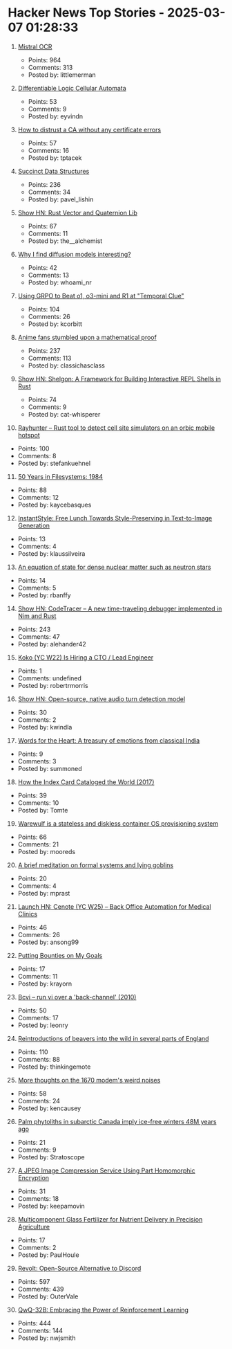 # Hacker News Top Stories - 2025-03-07 01:28:33

1. [Mistral OCR](https://mistral.ai/fr/news/mistral-ocr)
   - Points: 964
   - Comments: 313
   - Posted by: littlemerman

2. [Differentiable Logic Cellular Automata](https://google-research.github.io/self-organising-systems/difflogic-ca/?hn)
   - Points: 53
   - Comments: 9
   - Posted by: eyvindn

3. [How to distrust a CA without any certificate errors](https://dadrian.io/blog/posts/sct-not-after/)
   - Points: 57
   - Comments: 16
   - Posted by: tptacek

4. [Succinct Data Structures](https://blog.startifact.com/posts/succinct/)
   - Points: 236
   - Comments: 34
   - Posted by: pavel_lishin

5. [Show HN: Rust Vector and Quaternion Lib](https://github.com/David-OConnor/lin-alg)
   - Points: 67
   - Comments: 11
   - Posted by: the__alchemist

6. [Why I find diffusion models interesting?](https://rnikhil.com/2025/03/06/diffusion-models-eval)
   - Points: 42
   - Comments: 13
   - Posted by: whoami_nr

7. [Using GRPO to Beat o1, o3-mini and R1 at "Temporal Clue"](https://openpipe.ai/blog/using-grpo-to-beat-o1-o3-mini-and-r1-on-temporal-clue)
   - Points: 104
   - Comments: 26
   - Posted by: kcorbitt

8. [Anime fans stumbled upon a mathematical proof](https://www.scientificamerican.com/article/the-surprisingly-difficult-mathematical-proof-that-anime-fans-helped-solve/)
   - Points: 237
   - Comments: 113
   - Posted by: classichasclass

9. [Show HN: Shelgon: A Framework for Building Interactive REPL Shells in Rust](https://github.com/NishantJoshi00/shelgon)
   - Points: 74
   - Comments: 9
   - Posted by: cat-whisperer

10. [Rayhunter – Rust tool to detect cell site simulators on an orbic mobile hotspot](https://github.com/EFForg/rayhunter)
   - Points: 100
   - Comments: 8
   - Posted by: stefankuehnel

11. [50 Years in Filesystems: 1984](https://blog.koehntopp.info/2023/05/06/50-years-in-filesystems-1984.html)
   - Points: 88
   - Comments: 12
   - Posted by: kaycebasques

12. [InstantStyle: Free Lunch Towards Style-Preserving in Text-to-Image Generation](https://github.com/instantX-research/InstantStyle)
   - Points: 13
   - Comments: 4
   - Posted by: klaussilveira

13. [An equation of state for dense nuclear matter such as neutron stars](https://phys.org/news/2025-02-equation-state-dense-nuclear-neutron.html)
   - Points: 14
   - Comments: 5
   - Posted by: rbanffy

14. [Show HN: CodeTracer – A new time-traveling debugger implemented in Nim and Rust](https://github.com/metacraft-labs/codetracer)
   - Points: 243
   - Comments: 47
   - Posted by: alehander42

15. [Koko (YC W22) Is Hiring a CTO / Lead Engineer](https://www.ycombinator.com/companies/koko-2/jobs/oPgy08B-lead-engineer-cto)
   - Points: 1
   - Comments: undefined
   - Posted by: robertrmorris

16. [Show HN: Open-source, native audio turn detection model](https://github.com/pipecat-ai/smart-turn)
   - Points: 30
   - Comments: 2
   - Posted by: kwindla

17. [Words for the Heart: A treasury of emotions from classical India](https://www.bostonreview.net/articles/theres-a-word-for-that/)
   - Points: 9
   - Comments: 3
   - Posted by: summoned

18. [How the Index Card Cataloged the World (2017)](https://www.theatlantic.com/technology/archive/2017/12/how-the-index-card-catalogued-the-world/547271/)
   - Points: 39
   - Comments: 10
   - Posted by: Tomte

19. [Warewulf is a stateless and diskless container OS provisioning system](https://github.com/warewulf/warewulf)
   - Points: 66
   - Comments: 21
   - Posted by: mooreds

20. [A brief meditation on formal systems and lying goblins](https://the-nerve-blog.ghost.io/a-brief-meditation-on-formal-systems-and-lying-goblins/)
   - Points: 20
   - Comments: 4
   - Posted by: mprast

21. [Launch HN: Cenote (YC W25) – Back Office Automation for Medical Clinics](undefined)
   - Points: 46
   - Comments: 26
   - Posted by: ansong99

22. [Putting Bounties on My Goals](https://www.krayorn.com/posts/bounties-on-goals/)
   - Points: 17
   - Comments: 11
   - Posted by: krayorn

23. [Bcvi – run vi over a 'back-channel' (2010)](https://sshmenu.sourceforge.net/articles/bcvi/)
   - Points: 50
   - Comments: 17
   - Posted by: leonry

24. [Reintroductions of beavers into the wild in several parts of England](https://www.wildlifetrusts.org/news/beavers-are-coming-home)
   - Points: 110
   - Comments: 88
   - Posted by: thinkingemote

25. [More thoughts on the 1670 modem's weird noises](https://rachelbythebay.com/w/2025/03/05/1670/)
   - Points: 58
   - Comments: 24
   - Posted by: kencausey

26. [Palm phytoliths in subarctic Canada imply ice-free winters 48M years ago](https://academic.oup.com/aob/advance-article/doi/10.1093/aob/mcaf021/8006661)
   - Points: 21
   - Comments: 9
   - Posted by: Stratoscope

27. [A JPEG Image Compression Service Using Part Homomorphic Encryption](https://github.com/qianfei11/ShadowyCompression)
   - Points: 31
   - Comments: 18
   - Posted by: keepamovin

28. [Multicomponent Glass Fertilizer for Nutrient Delivery in Precision Agriculture](https://pubs.acs.org/doi/10.1021/acsagscitech.4c00243)
   - Points: 17
   - Comments: 2
   - Posted by: PaulHoule

29. [Revolt: Open-Source Alternative to Discord](https://revolt.chat)
   - Points: 597
   - Comments: 439
   - Posted by: OuterVale

30. [QwQ-32B: Embracing the Power of Reinforcement Learning](https://qwenlm.github.io/blog/qwq-32b/)
   - Points: 444
   - Comments: 144
   - Posted by: nwjsmith

